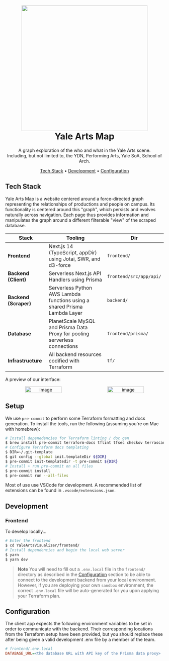 <h1 align="center">
  <img src="https://github.com/yale-swe/f23-yale-arts-map/assets/30581915/86ed8443-2e66-4e7a-ad02-f08a639808e3" width="400px"/>
  <br/>
  Yale Arts Map
</h1>

<p align="center">
A graph exploration of the who and what in the Yale Arts scene.<br/>Including, but not limited to, the YDN, Performing Arts, Yale SoA, School of Arch.
</p>

<div align="center">

[Tech Stack](#tech-stack) •
[Development](#development) •
[Configuration](#configuration)

</div>

## Tech Stack

Yale Arts Map is a website centered around a force-directed graph representing the relationships of productions and people on campus. Its functionality is centered around this "graph", which persists and evolves naturally across navigation. Each page thus provides information and manipulates the graph around a different filterable "view" of the scraped database.

| Stack | Tooling |  Dir |
| --- | --- | --- |
| **Frontend** | Next.js 14 (TypeScript, appDir) using Jotai, SWR, and d3-force | `frontend/` |
| **Backend (Client)** | Serverless Next.js API Handlers using Prisma | `frontend/src/app/api/` |
| **Backend (Scraper)** | Serverless Python AWS Lambda functions using a shared Prisma Lambda Layer | `backend/` |
| **Database** | PlanetScale MySQL and Prisma Data Proxy for pooling serverless connections | `frontend/prisma/` |
| **Infrastructure** | All backend resources codified with Terraform | `tf/` |

A preview of our interface:

<div align="center" style="display: flex; flex-direction: row; justify-content: space-between; align-items: center; width: 100%;">
<img width="48%" alt="image" src="https://github.com/yale-swe/f23-yale-arts-map/assets/30581915/d80dc4c6-4461-41c1-8122-09e73e20ce46">
<img width="48%" alt="image" src="https://github.com/yale-swe/f23-yale-arts-map/assets/30581915/b8ee8a96-e3a7-401a-93b0-ec1398fae8cd">
</div>

## Setup

We use `pre-commit` to perform some Terraform formatting and docs generation. To
install the tools, run the following (assuming you're on Mac with homebrew):

```bash
# Install depenedencies for Terraform linting / doc gen
$ brew install pre-commit terraform-docs tflint tfsec checkov terrascan infracost tfupdate minamijoyo/hcledit/hcledit jq
# Configure Terraform docs templating
$ DIR=~/.git-template
$ git config --global init.templateDir ${DIR}
$ pre-commit init-templatedir -t pre-commit ${DIR}
# Install + run pre-commit on all files
$ pre-commit install
$ pre-commit run --all-files
```

Most of use use VSCode for development. A recommended list of extensions can be found in `.vscode/extensions.json`.

## Development

### Frontend

To develop locally...

```bash
# Enter the frontend
$ cd YaleArtsVisualizer/frontend/
# Install dependencies and begin the local web server
$ yarn
$ yarn dev
```

> **Note**
> You will need to fill out a `.env.local` file in the `frontend/` directory as described in the [Configuration](#configuration) section to be able to connect to the development backend from your local environment. However, if you are deploying your own `sandbox` environment, the correct `.env.local` file will be auto-generated for you upon applying your Terraform plan.

## Configuration

The client app expects the following environment variables to be set in order
to communicate with the backend. Their corresponding locations from the Terraform
setup have been provided, but you should replace these after being given a valid
development .env file by a member of the team.

```ini
# frontend/.env.local
DATABASE_URL=<the database URL with API key of the Prisma data proxy>
```
